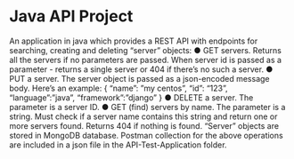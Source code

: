 # Java API Project
 An application in java which provides a REST API with endpoints for searching, creating and deleting “server” objects:
● GET servers. Returns all the servers if no parameters are passed. When server id is passed as a parameter - returns a single server or 404 if there’s no such a server.
● PUT a server. The server object is passed as a json-encoded message body. Here’s an example:
{
“name”: ”my centos”, “id”: “123”, “language”:”java”, “framework”:”django”
}
● DELETE a server. The parameter is a server ID.
● GET (find) servers by name. The parameter is a string. Must check if a server name
contains this string and return one or more servers found. Returns 404 if nothing is found. “Server” objects are stored in MongoDB database.
Postman collection for the above operations are included in a json file in the API-Test-Application folder.